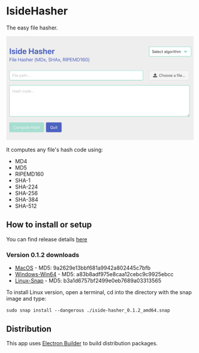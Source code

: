 # IsideHasher

The easy file hasher. 

<img alt="IsideHasher" src="icons/screenshot.png" width="500">

It computes any file's hash code using:

* MD4
* MD5
* RIPEMD160
* SHA-1
* SHA-224
* SHA-256
* SHA-384
* SHA-512

## How to install or setup

You can find release details [here](https://github.com/guildenstern70/IsideHasher/releases)

### Version 0.1.2 downloads

- [MacOS](https://github.com/guildenstern70/IsideHasher/releases/download/0.1.2/IsideHasher-0.1.2.dmg) - MD5: 9a2629e13bbf681a9942a802445c7bfb
- [Windows-Win64](https://github.com/guildenstern70/IsideHasher/releases/download/0.1.2/IsideHasher.Setup.0.1.2.exe) - MD5: a83b8adf975e8caa12cebc9c9925ebcc
- [Linux-Snap](https://github.com/guildenstern70/IsideHasher/releases/download/0.1.2/iside-hasher_0.1.2_amd64.snap) - MD5: b3a1d6757bf2499e0eb7689a03313565

To install Linux version, open a terminal, cd into the directory with the snap image and type:

    sudo snap install --dangerous ./iside-hasher_0.1.2_amd64.snap 

## Distribution

This app uses [Electron Builder](https://github.com/electron-userland/electron-builder) to build distribution packages.



